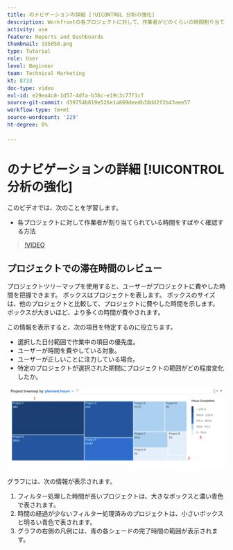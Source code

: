 ```yaml
---
title: のナビゲーションの詳細 [!UICONTROL 分析の強化]
description: Workfrontの各プロジェクトに対して、作業者がどのくらいの時間割り当てられているかをすばやく確認する方法を説明します。
activity: use
feature: Reports and Dashboards
thumbnail: 335050.png
type: Tutorial
role: User
level: Beginner
team: Technical Marketing
kt: 8733
doc-type: video
exl-id: e29ea4c8-1d57-4dfa-b36c-e19c3c77f1cf
source-git-commit: d39754b619e526e1a869deedb38dd2f2b43aee57
workflow-type: tm+mt
source-wordcount: '229'
ht-degree: 0%

---
```


# のナビゲーションの詳細 [!UICONTROL 分析の強化]

このビデオでは、次のことを学習します。

* 各プロジェクトに対して作業者が割り当てられている時間をすばやく確認する方法

>[!VIDEO](https://video.tv.adobe.com/v/335050/?quality=12)

## プロジェクトでの滞在時間のレビュー

プロジェクトツリーマップを使用すると、ユーザーがプロジェクトに費やした時間を把握できます。 ボックスはプロジェクトを表します。 ボックスのサイズは、他のプロジェクトと比較して、プロジェクトに費やした時間を示します。 ボックスが大きいほど、より多くの時間が費やされます。

この情報を表示すると、次の項目を特定するのに役立ちます。

* 選択した日付範囲で作業中の項目の優先度。
* ユーザーが時間を費やしている対象。
* ユーザーが正しいことに注力している場合。
* 特定のプロジェクトが選択された期間にプロジェクトの範囲がどの程度変化したか。

![下の箇条書き記号で説明されている領域に数字が付いたプロジェクトツリーマップを示す画像](assets/section-2-7.png)

グラフには、次の情報が表示されます。

1. フィルター処理した時間が長いプロジェクトは、大きなボックスと濃い青色で表されます。
1. 時間の経過が少ないフィルター処理済みのプロジェクトは、小さいボックスと明るい青色で表されます。
1. グラフの右側の凡例には、青の各シェードの完了時間の範囲が表示されます。
